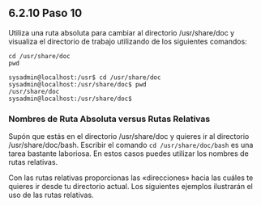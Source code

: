 ## 6.2.10 Paso 10
Utiliza una ruta absoluta para cambiar al directorio /usr/share/doc y visualiza el directorio de trabajo utilizando de los siguientes comandos:

	cd /usr/share/doc
	pwd

```shell-session
sysadmin@localhost:/usr$ cd /usr/share/doc
sysadmin@localhost:/usr/share/doc$ pwd
/usr/share/doc
sysadmin@localhost:/usr/share/doc$
```

### Nombres de Ruta Absoluta versus Rutas Relativas

Supón que estás en el directorio /usr/share/doc  y quieres ir al directorio /usr/share/doc/bash. Escribir el comando `cd /usr/share/doc/bash` es una tarea bastante laboriosa. En estos casos puedes utilizar los nombres de rutas relativas.

Con las rutas relativas proporcionas las «direcciones» hacia las cuáles te quieres ir desde tu directorio actual. Los siguientes ejemplos ilustrarán el uso de las rutas relativas.

